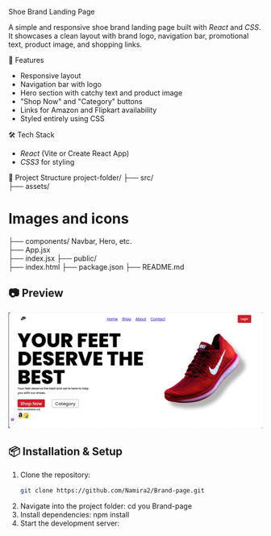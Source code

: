  Shoe Brand Landing Page

A simple and responsive shoe brand landing page built with *React* and *CSS*.  
It showcases a clean layout with brand logo, navigation bar, promotional text, product image, and shopping links.

🚀 Features
- Responsive layout
- Navigation bar with logo
- Hero section with catchy text and product image
- "Shop Now" and "Category" buttons
- Links for Amazon and Flipkart availability
- Styled entirely using CSS

 🛠 Tech Stack
- *React* (Vite or Create React App)
- *CSS3* for styling

 📂 Project Structure
project-folder/ 
├── src/    
├── assets/
# Images and icons    
├── components/    Navbar, Hero, etc.   
├── App.jsx   
├── index.jsx
├── public/    
├── index.html 
├── package.json 
├── README.md

## 📷 Preview
![Preview Screenshot](src/assets/image/screenshot-brandpage.png)

## 📦 Installation & Setup
1. Clone the repository:
   ```bash
   git clone https://github.com/Namira2/Brand-page.git

2. Navigate into the project folder:
cd you Brand-page
3. Install dependencies:
npm install
4. Start the development server:
